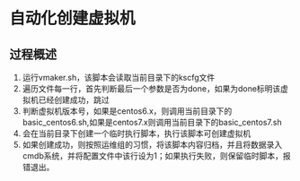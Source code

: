 # 自动化创建虚拟机

## 过程概述

1. 运行vmaker.sh，该脚本会读取当前目录下的kscfg文件
2. 遍历文件每一行，首先判断最后一个参数是否为done，如果为done标明该虚拟机已经创建成功，跳过
3. 判断虚拟机版本号，如果是centos6.x，则调用当前目录下的basic_centos6.sh,如果是centos7.x则调用当前目录下的basic_centos7.sh
4. 会在当前目录下创建一个临时执行脚本，执行该脚本可创建虚拟机
5. 如果创建成功，则按照运维组的习惯，将该脚本内容归档，并且将数据录入cmdb系统，并将配置文件中该行设为1；如果执行失败，则保留临时脚本，报错退出。
